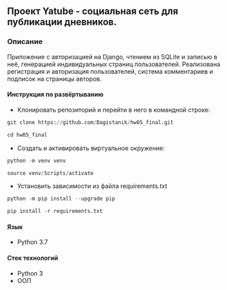 ## Проект Yatube - социальная сеть для публикации дневников.

### Описание
Приложение с авторизацией на Django, чтением из SQLite и записью в неё, генерацией
индивидуальных страниц пользователей. Реализована регистрация и авторизация
пользователей, система комментариев и подписок на страницы авторов.

#### Инструкция по развёртыванию
* Клонировать репозиторий и перейти в него в командной строке:

```python
git clone https://github.com/Dagistanik/hw05_final.git
```

```python
cd hw05_final
```


* Cоздать и активировать виртуальное окружение:
```python
python -m venv venv
```

```python
source venv/Scripts/activate
```


* Установить зависимости из файла requirements.txt

```python
python -m pip install --upgrade pip
```

```python
pip install -r requirements.txt
```
#### Язык

* Python 3.7

#### Стек технологий

* Python 3
* ООП